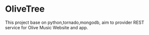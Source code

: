 # OliveTree

This project base on python,tornado,mongodb, aim to provider REST
service for Olive Music Website and app.